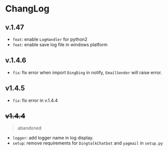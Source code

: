 # ChangLog
## v.1.47
- `feat`: enable `LogHandler` for python2
- `feat`: enable save log file in windows platform

## v.1.4.6
- `fix`: fix error when import `DingDing` in notify, `EmailSender` will raise error.

## v1.4.5
- `fix`: fix error in v.1.4.4

## ~~v1.4.4~~
> abandoned

- `logger`: add logger name in log display.
- `setup`: remove requirements for `DingtalkChatbot` and `yagmail` in `setup.py`